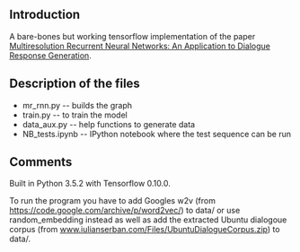 ## Introduction
A bare-bones but working tensorflow implementation of the paper [Multiresolution Recurrent Neural Networks: An Application to Dialogue Response Generation](https://arxiv.org/abs/1606.00776).

## Description of the files
* mr_rnn.py -- builds the graph
* train.py -- to train the model
* data_aux.py -- help functions to generate data
* NB_tests.ipynb -- IPython notebook where the test sequence can be run

## Comments
Built in Python 3.5.2 with Tensorflow 0.10.0.

To run the program you have to add Googles w2v (from https://code.google.com/archive/p/word2vec/) to data/ or use random_embedding instead as well as add the extracted Ubuntu dialogoue corpus (from www.iulianserban.com/Files/UbuntuDialogueCorpus.zip) to data/. 
